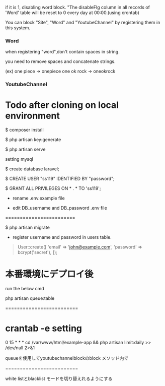 if it is 1, disabling word block.
"The disableFlg column in all records of 'Word' table will be reset to 0 every day at 00:00.(using crontab)


You can block "Site", "Word" and "YoutubeChannel" by registering them in this system.

### Word
when registering "word",don't contain spaces in string.

you need to remove spaces and concatenate strings.

(ex)
one piece -> onepiece
one ok rock -> oneokrock

### YoutubeChannel

# Todo after cloning on local environment
$ composer install

$ php artisan key:generate

$ php artisan serve

 setting mysql

$ create database laravel;

$ CREATE USER "ss119" IDENTIFIED BY "password";

$ GRANT ALL PRIVILEGES ON * . * TO 'ss119';

- rename .env.example file

- edit DB_username and DB_password .env file 

========================

$ php artisan migrate

- register username and password in users table.
> User::create([
    'email' => 'john@example.com',
    'password' => bcrypt('secret'),
]);


# 本番環境にデプロイ後

run the below cmd

php artisan queue:table

=========================

# crantab -e setting
0 15 * * * cd /var/www/html/example-app && php artisan limit:daily >> /dev/null 2>&1

queueを使用してyoutubechannelblockのblock メソッド内で　

=========================

white listとblacklist モードを切り替えれるようにする






